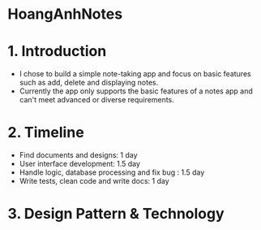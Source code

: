 # HoangAnhNotes

# 1. Introduction
- I chose to build a simple note-taking app and focus on basic features such as add, delete and displaying notes.
- Currently the app only supports the basic features of a notes app and can't meet advanced or diverse requirements.

# 2. Timeline
- Find documents and designs: 1 day
- User interface development: 1.5 day
- Handle logic, database processing and fix bug : 1.5 day
- Write tests, clean code and write docs: 1 day

# 3. Design Pattern & Technology
